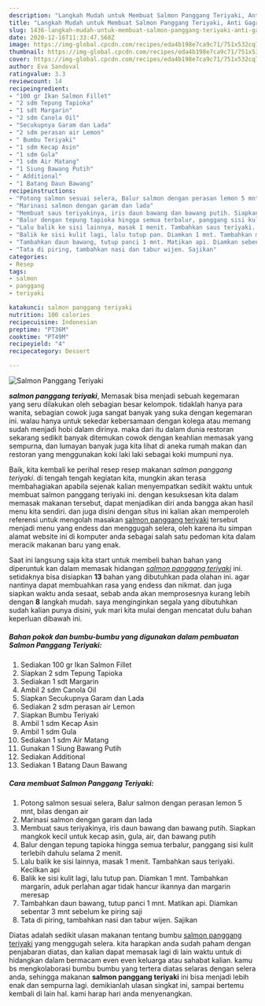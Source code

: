```yaml
---
description: "Langkah Mudah untuk Membuat Salmon Panggang Teriyaki, Anti Gagal"
title: "Langkah Mudah untuk Membuat Salmon Panggang Teriyaki, Anti Gagal"
slug: 1436-langkah-mudah-untuk-membuat-salmon-panggang-teriyaki-anti-gagal
date: 2020-12-16T11:33:47.568Z
image: https://img-global.cpcdn.com/recipes/eda4b198e7ca9c71/751x532cq70/salmon-panggang-teriyaki-foto-resep-utama.jpg
thumbnail: https://img-global.cpcdn.com/recipes/eda4b198e7ca9c71/751x532cq70/salmon-panggang-teriyaki-foto-resep-utama.jpg
cover: https://img-global.cpcdn.com/recipes/eda4b198e7ca9c71/751x532cq70/salmon-panggang-teriyaki-foto-resep-utama.jpg
author: Eva Sandoval
ratingvalue: 3.3
reviewcount: 14
recipeingredient:
- "100 gr Ikan Salmon Fillet"
- "2 sdm Tepung Tapioka"
- "1 sdt Margarin"
- "2 sdm Canola Oil"
- "Secukupnya Garam dan Lada"
- "2 sdm perasan air Lemon"
- " Bumbu Teriyaki"
- "1 sdm Kecap Asin"
- "1 sdm Gula"
- "1 sdm Air Matang"
- "1 Siung Bawang Putih"
- " Additional"
- "1 Batang Daun Bawang"
recipeinstructions:
- "Potong salmon sesuai selera, Balur salmon dengan perasan lemon 5 mnt, bilas dengan air"
- "Marinasi salmon dengan garam dan lada"
- "Membuat saus teriyakinya, iris daun bawang dan bawang putih. Siapkan mangkok kecil untuk kecap asin, gula, air, dan bawang putih"
- "Balur dengan tepung tapioka hingga semua terbalur, panggang sisi kulit terlebih dahulu selama 2 menit."
- "Lalu balik ke sisi lainnya, masak 1 menit. Tambahkan saus teriyaki. Kecilkan api"
- "Balik ke sisi kulit lagi, lalu tutup pan. Diamkan 1 mnt. Tambahkan margarin, aduk perlahan agar tidak hancur ikannya dan margarin meresap"
- "Tambahkan daun bawang, tutup panci 1 mnt. Matikan api. Diamkan sebentar 3 mnt sebelum ke piring saji"
- "Tata di piring, tambahkan nasi dan tabur wijen. Sajikan"
categories:
- Resep
tags:
- salmon
- panggang
- teriyaki

katakunci: salmon panggang teriyaki 
nutrition: 100 calories
recipecuisine: Indonesian
preptime: "PT36M"
cooktime: "PT49M"
recipeyield: "4"
recipecategory: Dessert

---
```



![Salmon Panggang Teriyaki](https://img-global.cpcdn.com/recipes/eda4b198e7ca9c71/751x532cq70/salmon-panggang-teriyaki-foto-resep-utama.jpg)

<b><i>salmon panggang teriyaki</i></b>, Memasak bisa menjadi sebuah kegemaran yang seru dilakukan oleh sebagian besar kelompok. tidaklah hanya para wanita, sebagian cowok juga sangat banyak yang suka dengan kegemaran ini. walau hanya untuk sekedar kebersamaan dengan kolega atau memang sudah menjadi hobi dalam dirinya. maka dari itu dalam dunia restoran sekarang sedikit banyak ditemukan cowok dengan keahlian memasak yang sempurna, dan lumayan banyak juga kita lihat di aneka rumah makan dan restoran yang menggunakan koki laki laki sebagai koki mumpuni nya.

Baik, kita kembali ke perihal resep resep makanan <i>salmon panggang teriyaki</i>. di tengah tengah kegiatan kita, mungkin akan terasa membahagiakan apabila sejenak kalian menyempatkan sedikit waktu untuk membuat salmon panggang teriyaki ini. dengan kesuksesan kita dalam memasak makanan tersebut, dapat menjadikan diri anda bangga akan hasil menu kita sendiri. dan juga disini dengan situs ini kalian akan memperoleh referensi untuk mengolah masakan <u>salmon panggang teriyaki</u> tersebut menjadi menu yang endess dan menggugah selera, oleh karena itu simpan alamat website ini di komputer anda sebagai salah satu pedoman kita dalam meracik makanan baru yang enak.




Saat ini langsung saja kita start untuk membeli bahan bahan yang diperuntuk kan dalam memasak hidangan <u><i>salmon panggang teriyaki</i></u> ini. setidaknya bisa disiapkan <b>13</b> bahan yang dibutuhkan pada olahan ini. agar nantinya dapat membuahkan rasa yang endess dan nikmat. dan juga siapkan waktu anda sesaat, sebab anda akan memprosesnya kurang lebih dengan <b>8</b> langkah mudah. saya menginginkan segala yang dibutuhkan sudah kalian punya disini, yuk mari kita mulai dengan mencatat dulu bahan keperluan dibawah ini.

<!--inarticleads1-->

##### Bahan pokok dan bumbu-bumbu yang digunakan dalam pembuatan Salmon Panggang Teriyaki:

1. Sediakan 100 gr Ikan Salmon Fillet
1. Siapkan 2 sdm Tepung Tapioka
1. Sediakan 1 sdt Margarin
1. Ambil 2 sdm Canola Oil
1. Siapkan Secukupnya Garam dan Lada
1. Sediakan 2 sdm perasan air Lemon
1. Siapkan  Bumbu Teriyaki
1. Ambil 1 sdm Kecap Asin
1. Ambil 1 sdm Gula
1. Sediakan 1 sdm Air Matang
1. Gunakan 1 Siung Bawang Putih
1. Sediakan  Additional
1. Sediakan 1 Batang Daun Bawang




<!--inarticleads2-->

##### Cara membuat Salmon Panggang Teriyaki:

1. Potong salmon sesuai selera, Balur salmon dengan perasan lemon 5 mnt, bilas dengan air
1. Marinasi salmon dengan garam dan lada
1. Membuat saus teriyakinya, iris daun bawang dan bawang putih. Siapkan mangkok kecil untuk kecap asin, gula, air, dan bawang putih
1. Balur dengan tepung tapioka hingga semua terbalur, panggang sisi kulit terlebih dahulu selama 2 menit.
1. Lalu balik ke sisi lainnya, masak 1 menit. Tambahkan saus teriyaki. Kecilkan api
1. Balik ke sisi kulit lagi, lalu tutup pan. Diamkan 1 mnt. Tambahkan margarin, aduk perlahan agar tidak hancur ikannya dan margarin meresap
1. Tambahkan daun bawang, tutup panci 1 mnt. Matikan api. Diamkan sebentar 3 mnt sebelum ke piring saji
1. Tata di piring, tambahkan nasi dan tabur wijen. Sajikan




Diatas adalah sedikit ulasan makanan tentang bumbu <u>salmon panggang teriyaki</u> yang menggugah selera. kita harapkan anda sudah paham dengan penjabaran diatas, dan kalian dapat memasak lagi di lain waktu untuk di hidangkan dalam bermacam even even keluarga atau sahabat kalian. kamu bs mengkolaborasi bumbu bumbu yang tertera diatas selaras dengan selera anda, sehingga makanan <b>salmon panggang teriyaki</b> ini bisa menjadi lebih enak dan sempurna lagi. demikianlah ulasan singkat ini, sampai bertemu kembali di lain hal. kami harap hari anda menyenangkan.
